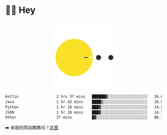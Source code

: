 
# 👋🏻 Hey
<div align="center">
	<br>
	<img src="https://raw.githubusercontent.com/Aniket965/Aniket965/master/pacman.svg?sanitize=true" width="200" height="200">
	<br>
</div>

<!--START_SECTION:waka-->

```txt
Kotlin                 2 hrs 37 mins   ██████▓░░░░░░░░░░░░░░░░░░   26.05 %
Java                   1 hr 42 mins    ████▒░░░░░░░░░░░░░░░░░░░░   16.90 %
Python                 1 hr 28 mins    ███▓░░░░░░░░░░░░░░░░░░░░░   14.57 %
JSON                   1 hr 26 mins    ███▓░░░░░░░░░░░░░░░░░░░░░   14.33 %
Other                  37 mins         █▓░░░░░░░░░░░░░░░░░░░░░░░   06.15 %
```

<!--END_SECTION:waka-->

 ➡️  来我的网站瞧瞧吗？[这里](https://www.shaolongfei.com)
